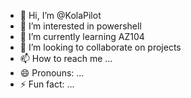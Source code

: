 - 👋 Hi, I’m @KolaPilot
- 👀 I’m interested in powershell
- 🌱 I’m currently learning AZ104
- 💞️ I’m looking to collaborate on projects
- 📫 How to reach me ...
- 😄 Pronouns: ...
- ⚡ Fun fact: ...

<!---
KolaPilot/KolaPilot is a ✨ special ✨ repository because its `README.md` (this file) appears on your GitHub profile.
You can click the Preview link to take a look at your changes.
--->
